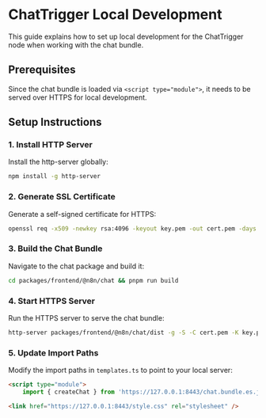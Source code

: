 # ChatTrigger Local Development

This guide explains how to set up local development for the ChatTrigger node when working with the chat bundle.

## Prerequisites

Since the chat bundle is loaded via `<script type="module">`, it needs to be served over HTTPS for local development.

## Setup Instructions

### 1. Install HTTP Server

Install the http-server globally:

```bash
npm install -g http-server
```

### 2. Generate SSL Certificate

Generate a self-signed certificate for HTTPS:

```bash
openssl req -x509 -newkey rsa:4096 -keyout key.pem -out cert.pem -days 365 -nodes
```

### 3. Build the Chat Bundle

Navigate to the chat package and build it:

```bash
cd packages/frontend/@n8n/chat && pnpm run build 
```

### 4. Start HTTPS Server

Run the HTTPS server to serve the chat bundle:

```bash
http-server packages/frontend/@n8n/chat/dist -g -S -C cert.pem -K key.pem --port 8443 --cors
```

### 5. Update Import Paths

Modify the import paths in `templates.ts` to point to your local server:

```html
<script type="module">
    import { createChat } from 'https://127.0.0.1:8443/chat.bundle.es.js';
```

```html
<link href="https://127.0.0.1:8443/style.css" rel="stylesheet" />
```
